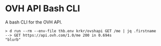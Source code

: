 # OVH API Bash CLI

A bash CLI for the OVH API.

```
> d run --rm --env-file thb.env krkr/ovshapi GET /me | jq .firstname
--> GET https://api.ovh.com/1.0/me 200 in 0.694s
"blurb"
```